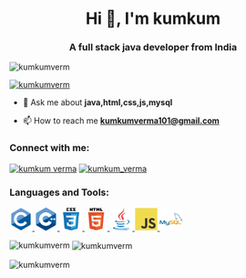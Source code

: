 <h1 align="center">Hi 👋, I'm kumkum</h1>
<h3 align="center">A full stack java developer from India</h3>

<p align="left"> <img src="https://komarev.com/ghpvc/?username=kumkumverm&label=Profile%20views&color=0e75b6&style=flat" alt="kumkumverm" /> </p>

<p align="left"> <a href="https://github.com/ryo-ma/github-profile-trophy"><img src="https://github-profile-trophy.vercel.app/?username=kumkumverm" alt="kumkumverm" /></a> </p>

- 💬 Ask me about **java,html,css,js,mysql**

- 📫 How to reach me **kumkumverma101@gmail.com**

<h3 align="left">Connect with me:</h3>
<p align="left">
<a href="https://linkedin.com/in/kumkum verma" target="blank"><img align="center" src="https://raw.githubusercontent.com/rahuldkjain/github-profile-readme-generator/master/src/images/icons/Social/linked-in-alt.svg" alt="kumkum verma" height="30" width="40" /></a>
<a href="https://www.leetcode.com/kumkum_verma" target="blank"><img align="center" src="https://raw.githubusercontent.com/rahuldkjain/github-profile-readme-generator/master/src/images/icons/Social/leet-code.svg" alt="kumkum_verma" height="30" width="40" /></a>
</p>

<h3 align="left">Languages and Tools:</h3>
<p align="left"> <a href="https://www.cprogramming.com/" target="_blank" rel="noreferrer"> <img src="https://raw.githubusercontent.com/devicons/devicon/master/icons/c/c-original.svg" alt="c" width="40" height="40"/> </a> <a href="https://www.w3schools.com/cpp/" target="_blank" rel="noreferrer"> <img src="https://raw.githubusercontent.com/devicons/devicon/master/icons/cplusplus/cplusplus-original.svg" alt="cplusplus" width="40" height="40"/> </a> <a href="https://www.w3schools.com/css/" target="_blank" rel="noreferrer"> <img src="https://raw.githubusercontent.com/devicons/devicon/master/icons/css3/css3-original-wordmark.svg" alt="css3" width="40" height="40"/> </a> <a href="https://www.w3.org/html/" target="_blank" rel="noreferrer"> <img src="https://raw.githubusercontent.com/devicons/devicon/master/icons/html5/html5-original-wordmark.svg" alt="html5" width="40" height="40"/> </a> <a href="https://www.java.com" target="_blank" rel="noreferrer"> <img src="https://raw.githubusercontent.com/devicons/devicon/master/icons/java/java-original.svg" alt="java" width="40" height="40"/> </a> <a href="https://developer.mozilla.org/en-US/docs/Web/JavaScript" target="_blank" rel="noreferrer"> <img src="https://raw.githubusercontent.com/devicons/devicon/master/icons/javascript/javascript-original.svg" alt="javascript" width="40" height="40"/> </a> <a href="https://www.mysql.com/" target="_blank" rel="noreferrer"> <img src="https://raw.githubusercontent.com/devicons/devicon/master/icons/mysql/mysql-original-wordmark.svg" alt="mysql" width="40" height="40"/> </a> </p>

<p><img align="left" src="https://github-readme-stats.vercel.app/api/top-langs?username=kumkumverm&show_icons=true&locale=en&layout=compact" alt="kumkumverm" /></p>

<p>&nbsp;<img align="center" src="https://github-readme-stats.vercel.app/api?username=kumkumverm&show_icons=true&locale=en" alt="kumkumverm" /></p>

<p><img align="center" src="https://github-readme-streak-stats.herokuapp.com/?user=kumkumverm&" alt="kumkumverm" /></p>
